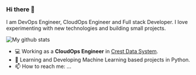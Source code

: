 ### Hi there 👋

I am DevOps Engineer, CloudOps Engineer and Full stack Developer. I love experimenting with new technologies and building small projects.

![My github stats](https://github-readme-stats.vercel.app/api?username=imdhruv99&show_icons=true)

- 💻 Working as a **CloudOps Engineer** in [Crest Data System](https://www.crestdatasys.com/a).
- 🌱 Learning and Developing Machine Learning based projects in Python.
- 📫 How to reach me: ...

